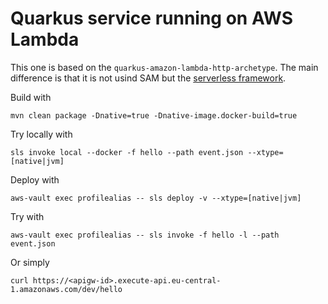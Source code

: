 # Quarkus service running on AWS Lambda

This one is based on the `quarkus-amazon-lambda-http-archetype`. The main difference is that it is not usind SAM but the [serverless framework](https://serverless.com/).

Build with

    mvn clean package -Dnative=true -Dnative-image.docker-build=true

Try locally with

    sls invoke local --docker -f hello --path event.json --xtype=[native|jvm]

Deploy with

    aws-vault exec profilealias -- sls deploy -v --xtype=[native|jvm]

Try with

    aws-vault exec profilealias -- sls invoke -f hello -l --path event.json

Or simply

    curl https://<apigw-id>.execute-api.eu-central-1.amazonaws.com/dev/hello
